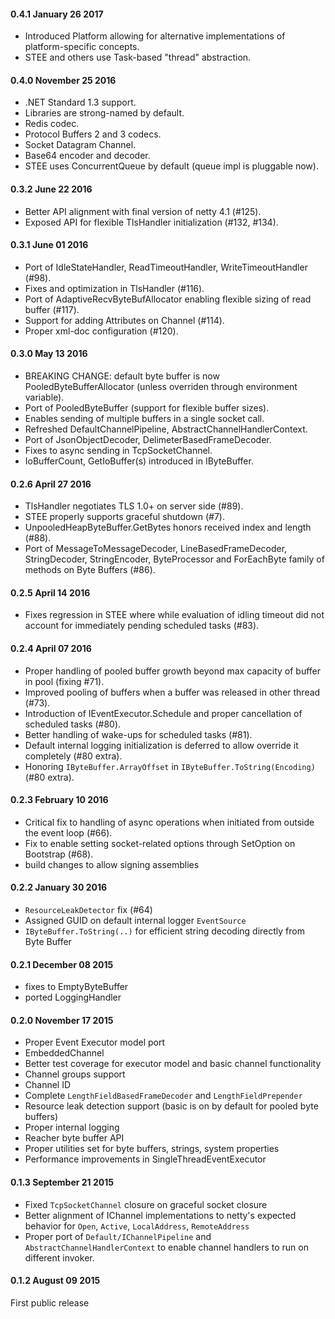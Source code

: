 #### 0.4.1 January 26 2017
- Introduced Platform allowing for alternative implementations of platform-specific concepts.
- STEE and others use Task-based "thread" abstraction.

#### 0.4.0 November 25 2016
- .NET Standard 1.3 support.
- Libraries are strong-named by default.
- Redis codec.
- Protocol Buffers 2 and 3 codecs.
- Socket Datagram Channel.
- Base64 encoder and decoder.
- STEE uses ConcurrentQueue by default (queue impl is pluggable now).

#### 0.3.2 June 22 2016
- Better API alignment with final version of netty 4.1 (#125).
- Exposed API for flexible TlsHandler initialization (#132, #134).

#### 0.3.1 June 01 2016
- Port of IdleStateHandler, ReadTimeoutHandler, WriteTimeoutHandler (#98).
- Fixes and optimization in TlsHandler (#116).
- Port of AdaptiveRecvByteBufAllocator enabling flexible sizing of read buffer (#117).
- Support for adding Attributes on Channel (#114).
- Proper xml-doc configuration (#120).

#### 0.3.0 May 13 2016
- BREAKING CHANGE: default byte buffer is now PooledByteBufferAllocator (unless overriden through environment variable).
- Port of PooledByteBuffer (support for flexible buffer sizes).
- Enables sending of multiple buffers in a single socket call.
- Refreshed DefaultChannelPipeline, AbstractChannelHandlerContext.
- Port of JsonObjectDecoder, DelimeterBasedFrameDecoder.
- Fixes to async sending in TcpSocketChannel.
- IoBufferCount, GetIoBuffer(s) introduced in IByteBuffer.

#### 0.2.6 April 27 2016
- TlsHandler negotiates TLS 1.0+ on server side (#89).
- STEE properly supports graceful shutdown (#7).
- UnpooledHeapByteBuffer.GetBytes honors received index and length (#88).
- Port of MessageToMessageDecoder, LineBasedFrameDecoder, StringDecoder, StringEncoder, ByteProcessor and ForEachByte family of methods on Byte Buffers (#86).

#### 0.2.5 April 14 2016
- Fixes regression in STEE where while evaluation of idling timeout did not account for immediately pending scheduled tasks (#83).

#### 0.2.4 April 07 2016
- Proper handling of pooled buffer growth beyond max capacity of buffer in pool (fixing #71).
- Improved pooling of buffers when a buffer was released in other thread (#73).
- Introduction of IEventExecutor.Schedule and proper cancellation of scheduled tasks (#80).
- Better handling of wake-ups for scheduled tasks (#81).
- Default internal logging initialization is deferred to allow override it completely (#80 extra).
- Honoring `IByteBuffer.ArrayOffset` in `IByteBuffer.ToString(Encoding)` (#80 extra).

#### 0.2.3 February 10 2016
- Critical fix to handling of async operations when initiated from outside the event loop (#66).
- Fix to enable setting socket-related options through SetOption on Bootstrap (#68).
- build changes to allow signing assemblies

#### 0.2.2 January 30 2016
- `ResourceLeakDetector` fix (#64)
- Assigned GUID on default internal logger `EventSource`
- `IByteBuffer.ToString(..)` for efficient string decoding directly from Byte Buffer

#### 0.2.1 December 08 2015
- fixes to EmptyByteBuffer
- ported LoggingHandler

#### 0.2.0 November 17 2015
- Proper Event Executor model port
- EmbeddedChannel
- Better test coverage for executor model and basic channel functionality
- Channel groups support
- Channel ID
- Complete `LengthFieldBasedFrameDecoder` and `LengthFieldPrepender`
- Resource leak detection support (basic is on by default for pooled byte buffers)
- Proper internal logging 
- Reacher byte buffer API
- Proper utilities set for byte buffers, strings, system properties
- Performance improvements in SingleThreadEventExecutor 

#### 0.1.3 September 21 2015
- Fixed `TcpSocketChannel` closure on graceful socket closure 
- Better alignment of IChannel implementations to netty's expected behavior for `Open`, `Active`, `LocalAddress`, `RemoteAddress`
- Proper port of `Default/IChannelPipeline` and `AbstractChannelHandlerContext` to enable channel handlers to run on different invoker.

#### 0.1.2 August 09 2015
First public release